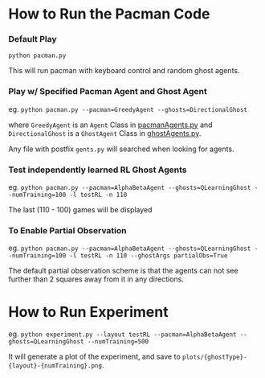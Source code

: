 # How to Run the Pacman Code

### Default Play
`python pacman.py`

This will run pacman with keyboard control and random ghost agents.

### Play w/ Specified Pacman Agent and Ghost Agent

eg.
`python pacman.py --pacman=GreedyAgent --ghosts=DirectionalGhost`

where `GreedyAgent` is an `Agent` Class in [pacmanAgents.py](./pacmanAgents.py) and `DirectionalGhost` is a `GhostAgent` Class in [ghostAgents.py](./ghostAgents.py).

Any file with postfix `gents.py` will searched when looking for agents.


### Test independently learned RL Ghost Agents
eg. `python pacman.py --pacman=AlphaBetaAgent --ghosts=QLearningGhost --numTraining=100 -l testRL -n 110`

The last (110 - 100) games will be displayed


### To Enable Partial Observation
eg. `python pacman.py --pacman=AlphaBetaAgent --ghosts=QLearningGhost --numTraining=100 -l testRL -n 110 --ghostArgs partialObs=True`

The default partial observation scheme is that the agents can not see further than 2 squares away from it in any directions.


# How to Run Experiment

eg. `python experiment.py --layout testRL --pacman=AlphaBetaAgent --ghosts=QLearningGhost --numTraining=500`

It will generate a plot of the experiment, and save to `plots/{ghostType}-{layout}-{numTraining}.png`.